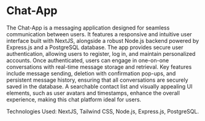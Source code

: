 # Chat-App
The Chat-App is a messaging application designed for seamless communication between users. It features a responsive and intuitive user interface built with NextJS, alongside a robust Node.js backend powered by Express.js and a PostgreSQL database. The app provides secure user authentication, allowing users to register, log in, and maintain personalized accounts. Once authenticated, users can engage in one-on-one conversations with real-time message storage and retrieval. Key features include message sending, deletion with confirmation pop-ups, and persistent message history, ensuring that all conversations are securely saved in the database. A searchable contact list and visually appealing UI elements, such as user avatars and timestamps, enhance the overall experience, making this chat platform ideal for users.

Technologies Used: NextJS, Tailwind CSS, Node.js, Express.js, PostgreSQL.

